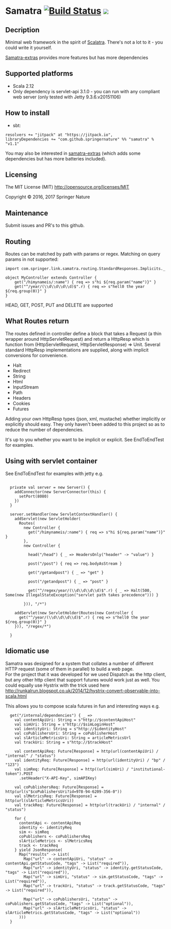 Samatra [![Build Status](https://travis-ci.org/springernature/samatra.svg?branch=master)](https://travis-ci.org/springernature/samatra) [![](https://jitpack.io/v/springernature/samatra.svg)](https://jitpack.io/#springernature/samatra)
=======

## Decription
Minimal web framework in the spirit of [Scalatra](http://www.scalatra.org]). There's not a lot to it - you could write it yourself.

[Samatra-extras](https://github.com/springernature/samatra-extras) provides more features but has more dependencies

## Supported platforms
- Scala 2.12
- Only dependency is servlet-api 3.1.0 - you can run with any compliant web server (only tested with Jetty 9.3.6.v20151106)

## How to install
- sbt: 
```
resolvers += "jitpack" at "https://jitpack.io",
libraryDependencies += "com.github.springernature" %% "samatra" % "v1.1"	
```

You may also be interested in [samatra-extras](https://github.com/springernature/samatra-extras) (which adds some dependencies but has more batteries included).
 
## Licensing
The MIT License (MIT)  http://opensource.org/licenses/MIT

Copyright © 2016, 2017 Springer Nature

## Maintenance
Submit issues and PR's to this github.

## Routing
Routes can be matched by path with params or regex. Matching on query params in not supported:

```
import com.springer.link.samatra.routing.StandardResponses.Implicits._

object MyController extends Controller {
    get("/himynameis/:name") { req => s"hi ${req.param("name")}" }
    get("^/year/(\\d\\d\\d\\d)$".r) { req => s"hell0 the year ${req.group(0)}" }    
}
```

HEAD, GET, POST, PUT and DELETE are supported

## What Routes return
The routes defined in controller define a block that takes a Request (a thin wrapper around HttpServletRequest) and return a HttpResp which is function from 
(HttpServletRequest, HttpServletResponse) => Unit. Several standard HttpResp implementations are supplied, along with implicit conversions for convenience. 

* Halt
* Redirect
* String
* Html
* InputStream
* Path
* Headers
* Cookies
* Futures 

Adding your own HttpResp types (json, xml, mustache) whether implicitly or explicitly should easy. 
They only haven't been added to this project so as to reduce the number of dependencies.

It's up to you whether you want to be implicit or explicit. See EndToEndTest for examples.

## Using with servlet container
See EndToEndTest for examples with jetty e.g.

```

  private val server = new Server() {
    addConnector(new ServerConnector(this) {
      setPort(8080)
    })
  }

  server.setHandler(new ServletContextHandler() {
    addServlet(new ServletHolder(
      Routes(
        new Controller {
          get("/himynameis/:name") { req => s"hi ${req.param("name")}" }
        },
        new Controller {

          head("/head") { _ => HeadersOnly("header" -> "value") }

          post("/post") { req => req.bodyAsStream }

          get("/getandpost") { _ => "get" }

          post("/getandpost") { _ => "post" }

          get("^/regex/year/(\\d\\d\\d\\d)$".r) { _ => Halt(500, Some(new IllegalStateException("servlet path takes precedence"))) }

        })), "/*")

    addServlet(new ServletHolder(Routes(new Controller {
      get("^/year/(\\d\\d\\d\\d)$".r) { req => s"hell0 the year ${req.group(0)}" }
    })), "/regex/*")
    
  }
```

## Idiomatic use
Samatra was designed for a system that collates a number of different HTTP request (some of them in parallel) to build a web page.  
For the project that it was developed for we used Dispatch as the http client, but any other http client that support futures would work just as well. 
You could equally use Hystrix with the trick used here http://runkalrun.blogspot.co.uk/2014/12/hystrix-convert-observable-into-scala.html
 
This allows you to compose scala futures in fun and interesting ways e.g.

```
  get("/internal/dependencies") { _ =>
    val contentApiUri: String = s"http://$contentApiHost"
    val simUri: String = s"http://$simLoginHost"
    val identityUri: String = s"http://$identityHost"
    val coPublishersUri: String = coPublisherHost
    val slArticleMetricsUri: String = articleMetricsUrl
    val trackUri: String = s"http://$trackHost"

    val contentApiReq: Future[Response] = http(url(contentApiUri) / "internal" / "status")
    val identityReq: Future[Response] = http(url(identityUri) / "bp" / "123")
    val simReq: Future[Response] = http((url(simUri) / "institutional-token").POST
      .setHeader("X-API-Key", simAPIKey)

    val coPublishersReq: Future[Response] = http(url(s"$coPublishersUri?id=978-94-6209-356-0"))
    val slMetricsReq: Future[Response] = http(url(slArticleMetricsUri))
    val trackReq: Future[Response] = http(url(trackUri) / "internal" / "status")

    for {
      contentApi <- contentApiReq
      identity <- identityReq
      sim <- simReq
      coPublishers <- coPublishersReq
      slArticleMetrics <- slMetricsReq
      track <- trackReq
    } yield JsonResponse(
      Map("results" -> List(
        Map("url" -> contentApiUri, "status" -> contentApi.getStatusCode, "tags" -> List("required")),
        Map("url" -> identityUri, "status" -> identity.getStatusCode, "tags" -> List("required")),
        Map("url" -> simUri, "status" -> sim.getStatusCode, "tags" -> List("required")),
        Map("url" -> trackUri, "status" -> track.getStatusCode, "tags" -> List("required")),

        Map("url" -> coPublishersUri, "status" -> coPublishers.getStatusCode, "tags" -> List("optional")),
        Map("url" -> slArticleMetricsUri, "status" -> slArticleMetrics.getStatusCode, "tags" -> List("optional"))
      )))
  }
```
